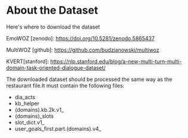# About the Dataset

Here's where to download the dataset

EmoWOZ [zenodo]: https://doi.org/10.5281/zenodo.5865437

MultiWOZ [github]: https://github.com/budzianowski/multiwoz

KVERT[stanford]: https://nlp.stanford.edu/blog/a-new-multi-turn-multi-domain-task-oriented-dialogue-dataset/

The downloaded dataset should be processed the same way as the restaurant file.It must contain the following files:

* dia_acts
* kb_helper
* (domains).kb.2k.v1_
* (domains)_slots
* slot_dict.v1_
* user_goals_first.part.(domains).v4_
